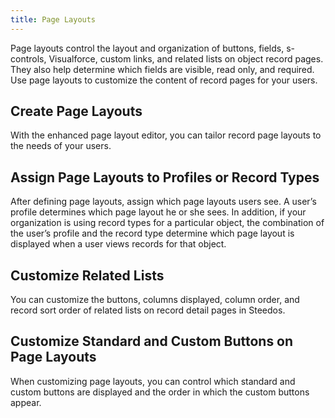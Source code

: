 ```yaml
---
title: Page Layouts
---
```


Page layouts control the layout and organization of buttons, fields, s-controls, Visualforce, custom links, and related lists on object record pages. They also help determine which fields are visible, read only, and required. Use page layouts to customize the content of record pages for your users.

## Create Page Layouts

With the enhanced page layout editor, you can tailor record page layouts to the needs of your users.

## Assign Page Layouts to Profiles or Record Types

After defining page layouts, assign which page layouts users see. A user’s profile determines which page layout he or she sees. In addition, if your organization is using record types for a particular object, the combination of the user’s profile and the record type determine which page layout is displayed when a user views records for that object.

## Customize Related Lists

You can customize the buttons, columns displayed, column order, and record sort order of related lists on record detail pages in Steedos.

## Customize Standard and Custom Buttons on Page Layouts

When customizing page layouts, you can control which standard and custom buttons are displayed and the order in which the custom buttons appear.



<!-- 页面布局用于控制按钮、字段和相关子表的布局和组织方式。它们也帮助确定哪些字段可见、只读和必填。使用页面布局，为您的用户自定义记录页面的内容。

## 默认显示页面

在创建对象时，我们已经给对象增加了相应的字段，系统会自动生成对象记录的详情显示页面。

系统默认的详情显示页面，主要包括以下内容：

* 对象信息，按字段的排序号，显示所有字段的值
* 操作按钮，包括：新建、编辑、删除等
* 相关子表的记录列表，并附新建按钮

如果希望修改这个显示页面，就可以自定义页面布局。  
以下步骤描述了如何自定义页面布局。

## 创建页面布局

在对象设置详情页中找到“页面布局”子表，新建页面布局。

 ![](https://console.steedos.cn/api/files/images/KoLia3v33FxMPaD96)              ![](https://console.steedos.cn/api/files/images/ru3Boe5u7saDG9XYi)

其中，简档可选择“用户”

> 每个页面布局都需对应一个简档，关于内置/自定义简档的详情，会在后续课程中展开。这里，先理解为：每个用户都属于一个简档；除管理员外，其他用户都默认属于用户这个简档。

## 配置操作按钮
默认显示全部操作按钮。如果不想显示某些操作按钮，直接从列表中移除即可；如果想在特定情况下显示某些操作按钮，就在操作按钮的“显示条件”属性中输入对应的显示公式。

 ![](https://console.steedos.cn/api/files/images/GNcw9zGmjjWXNQutX)

 ![](https://console.steedos.cn/api/files/images/nyvgQvXWkBzo59EPS)
## 配置显示字段

默认显示全部字段。如果不想显示某些字段，直接从列表中移除即可；如果想在特定情况下显示某些字段，就在字段的“显示条件”属性中输入对应的显示公式。

 ![](https://console.steedos.cn/api/files/images/ardLNmdHx3kL2BGf4)

### 调整字段的显示顺序

点击字段最左侧的图标，并上下拖动，就能调整字段的显示顺序。

 ![](https://console.steedos.cn/api/files/images/uz8KQRKj69Lghw7oc)

### 调整字段的属性

每个字段可以修改只读、必填、分组、[显示条件](/docs/amis/visible_on)这些属性。

## 配置相关子表

默认显示全部子表。如果不想显示某些子表，直接从列表中移除即可；如果想在特定情况下显示某些子表，就在子表的“显示条件”属性中输入对应的显示公式。
 ![](https://console.steedos.cn/api/files/images/5qxpbqMg4Y8gmpPJ2)

### 调整子表的显示顺序

点击相关子表最左侧的图标，并上下拖动，就能调整相关子表在详情页的显示顺序。

 ![](https://console.steedos.cn/api/files/images/gNGqZgbBhhPtz7gzt)

### 调整子表的属性

在相关子表的这一行，可以修改相关子表的属性，包括：
* 显示标题：默认取该子表对象名作为当前的显示标题。
* 显示的字段：默认取该子表对象的”所有“列表视图中的字段作为当前子表显示的字段。系统内置对象会自动将该对象中”所有“列表视图中显示的字段填充在此；自定义对象不会填充对应的字段，但其是生效的。
* 排序字段
* 排序方式：正序/倒序。
* 过滤规则
* [显示条件](/docs/amis/visible_on)
* 每页显示数量

![](https://console.steedos.cn/api/files/images/gR3dc23TJESy88bSK) -->